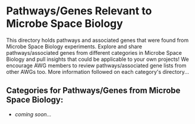 # Pathways/Genes Relevant to Microbe Space Biology

This directory holds pathways and associated genes that were found from Microbe Space Biology experiments. Explore and share pathways/associated genes from different categories in Microbe Space Biology and pull insights that could be applicable to your own projects! We encourage AWG members to review pathways/associated gene lists from other AWGs too. More information followed on each category's directory...

## Categories for Pathways/Genes from Microbe Space Biology:

- *coming soon...*
